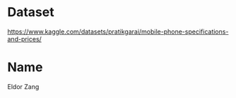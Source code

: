 # Dataset
https://www.kaggle.com/datasets/pratikgarai/mobile-phone-specifications-and-prices/
# Name
Eldor Zang
